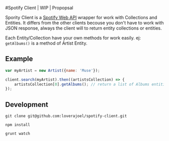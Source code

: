 #Spotify Client | WIP | Propopsal

Spority Client is a [Spotify Web API](https://developer.spotify.com/web-api/) wrapper for work with Collections and Entities.
It differs from the other clients becouse you don't have to work with JSON response, always the client will to return entity collections or entities.

Each Entity/Collection have your own methods for work easily. ej: ```getAlbums()``` is a method of Artist Entity.


## Example
```javascript
var myArtist = new Artist({name: 'Muse'});

client.search(myArtist).then((artistsCollection) => {
	artistsCollection[0].getAlbums(); // return a list of Albums entities
});
````

## Development
```git clone git@github.com:loverajoel/spotify-client.git```

```npm install```

```grunt watch```

